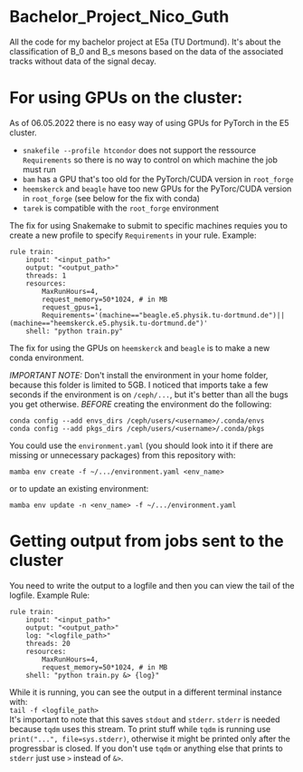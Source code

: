 # Bachelor_Project_Nico_Guth

All the code for my bachelor project at E5a (TU Dortmund). It's about the classification of B_0 and B_s mesons based on the data of the associated tracks without data of the signal decay.



# For using GPUs on the cluster:

As of 06.05.2022 there is no easy way of using GPUs for PyTorch in the E5 cluster.  
- `snakefile --profile htcondor` does not support the ressource `Requirements` so there is no way to control on which machine the job must run  
- `bam` has a GPU that's too old for the PyTorch/CUDA version in `root_forge`  
- `heemskerck` and `beagle` have too new GPUs for the PyTorc/CUDA version in `root_forge` (see below for the fix with conda) 
- `tarek` is compatible with the `root_forge` environment  

The fix for using Snakemake to submit to specific machines requies you to create a new profile to specify `Requirements` in your rule. Example:   
```
rule train:
    input: "<input_path>"
    output: "<output_path>"
    threads: 1
    resources:
        MaxRunHours=4,
        request_memory=50*1024, # in MB
        request_gpus=1,
        Requirements='(machine=="beagle.e5.physik.tu-dortmund.de")||(machine=="heemskerck.e5.physik.tu-dortmund.de")'
    shell: "python train.py"
```

The fix for using the GPUs on `heemskerck` and `beagle` is to make a new conda environment.

*IMPORTANT NOTE:* Don't install the environment in your home folder, because this folder is limited to 5GB. 
I noticed that imports take a few seconds if the environment is on `/ceph/...`, but it's better than all the bugs you get otherwise.
*BEFORE* creating the environment do the following:  
```
conda config --add envs_dirs /ceph/users/<username>/.conda/envs
conda config --add pkgs_dirs /ceph/users/<username>/.conda/pkgs
```  

You could use the `environment.yaml` (you should look into it if there are missing or unnecessary packages) from this repository with:  
```
mamba env create -f ~/.../environment.yaml <env_name>
```  
or to update an existing environment:  
```
mamba env update -n <env_name> -f ~/.../environment.yaml
```  

# Getting output from jobs sent to the cluster  

You need to write the output to a logfile and then you can view the tail of the logfile.
Example Rule:
```
rule train:
    input: "<input_path>"
    output: "<output_path>"
    log: "<logfile_path>"
    threads: 20
    resources:
        MaxRunHours=4,
        request_memory=50*1024, # in MB
    shell: "python train.py &> {log}"
```  
While it is running, you can see the output in a different terminal instance with:  
`tail -f <logfile_path>`  
It's important to note that this saves `stdout` and `stderr`. `stderr` is needed because `tqdm` uses this stream.
To print stuff while `tqdm` is running use `print("...", file=sys.stderr)`, otherwise it might be printed only after the progressbar is closed.
If you don't use `tqdm` or anything else that prints to `stderr` just use `>` instead of `&>`.
